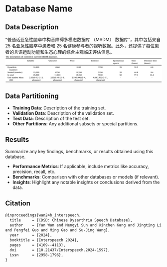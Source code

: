 # Database Name

## Data Description
“普通话亚急性脑卒中构音障碍多模态数据库 （MSDM） 数据库”，其中包括来自 25 名亚急性脑卒中患者和 25 名健康参与者的视听数据。此外，还提供了每位患者的言语运动功能和生态心理的综合主观临床评估信息。
![Alt text](pics/dur.png)

## Data Partitioning
- **Training Data**: Description of the training set.
- **Validation Data**: Description of the validation set.
- **Test Data**: Description of the test set.
- **Other Partitions**: Any additional subsets or special partitions.


## Results
Summarize any key findings, benchmarks, or results obtained using this database.
- **Performance Metrics**: If applicable, include metrics like accuracy, precision, recall, etc.
- **Benchmarks**: Comparison with other databases or models (if relevant).
- **Insights**: Highlight any notable insights or conclusions derived from the data.


## Citation
```plaintext
@inproceedings{wan24b_interspeech,
  title     = {CDSD: Chinese Dysarthria Speech Database},
  author    = {Yan Wan and Mengyi Sun and Xinchen Kang and Jingting Li and Pengfei Guo and Ming Gao and Su-Jing Wang},
  year      = {2024},
  booktitle = {Interspeech 2024},
  pages     = {4109--4113},
  doi       = {10.21437/Interspeech.2024-1597},
  issn      = {2958-1796},
}